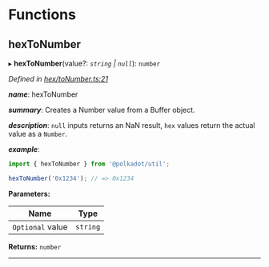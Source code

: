 

# Functions

<a id="hextonumber"></a>

##  hexToNumber

▸ **hexToNumber**(value?: *`string` | `null`*): `number`

*Defined in [hex/toNumber.ts:21](https://github.com/polkadot-js/common/blob/49b0c84/packages/util/src/hex/toNumber.ts#L21)*

*__name__*: hexToNumber

*__summary__*: Creates a Number value from a Buffer object.

*__description__*: `null` inputs returns an NaN result, `hex` values return the actual value as a `Number`.

*__example__*:   

```javascript
import { hexToNumber } from '@polkadot/util';

hexToNumber('0x1234'); // => 0x1234
```

**Parameters:**

| Name | Type |
| ------ | ------ |
| `Optional` value | `string` | `null` |

**Returns:** `number`

___

